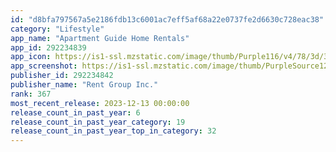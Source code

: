 ```yaml
---
id: "d8bfa797567a5e2186fdb13c6001ac7eff5af68a22e0737fe2d6630c728eac38"
category: "Lifestyle"
app_name: "Apartment Guide Home Rentals"
app_id: 292234839
app_icon: https://is1-ssl.mzstatic.com/image/thumb/Purple116/v4/78/3d/31/783d31f1-8390-8576-f9b3-2df468cd941b/AppIcon-0-0-1x_U007epad-0-7-0-85-220.png/1024x1024bb.png
app_screenshot: https://is1-ssl.mzstatic.com/image/thumb/PurpleSource126/v4/8e/2b/99/8e2b9922-5072-744f-2bd4-b5e86593540c/f35dbb89-1ad9-4b04-b345-a2136c4c82c5_Apple_Store_-_1_-_1242x2208_-_B.jpg/1242x2688bb.png
publisher_id: 292234842
publisher_name: "Rent Group Inc."
rank: 367
most_recent_release: 2023-12-13 00:00:00
release_count_in_past_year: 6
release_count_in_past_year_category: 19
release_count_in_past_year_top_in_category: 32
---
```

